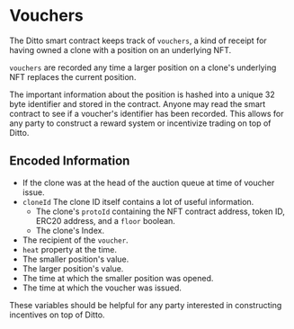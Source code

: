# Vouchers

The Ditto smart contract keeps track of `vouchers`, a kind of receipt for having owned a clone with a position on an underlying NFT.

`vouchers` are recorded any time a larger position on a clone's underlying NFT replaces the current position.

The important information about the position is hashed into a unique 32 byte identifier and stored in the contract. Anyone may read the smart contract to see if a voucher's identifier has been recorded. This allows for any party to construct a reward system or incentivize trading on top of Ditto.

## Encoded Information

- If the clone was at the head of the auction queue at time of voucher issue.
- `cloneId` The clone ID itself contains a lot of useful information.
  - The clone's `protoId` containing the NFT contract address, token ID, ERC20 address, and a `floor` boolean.
  - The clone's Index.
- The recipient of the `voucher`.
- `heat` property at the time.
- The smaller position's value.
- The larger position's value.
- The time at which the smaller position was opened.
- The time at which the voucher was issued.

These variables should be helpful for any party interested in constructing incentives on top of Ditto.
